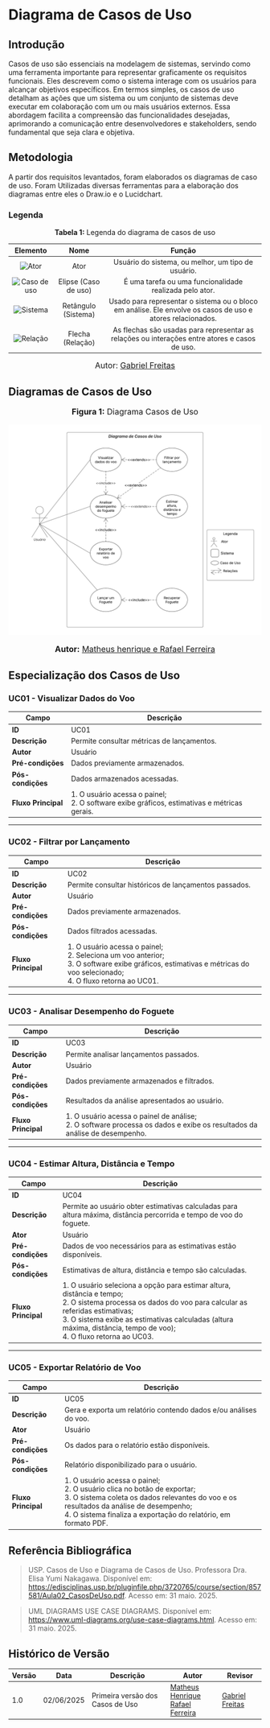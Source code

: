 # Diagrama de Casos de Uso

## Introdução

Casos de uso são essenciais na modelagem de sistemas, servindo como uma ferramenta importante para representar graficamente os requisitos funcionais. Eles descrevem como o sistema interage com os usuários para alcançar objetivos específicos. Em termos simples, os casos de uso detalham as ações que um sistema ou um conjunto de sistemas deve executar em colaboração com um ou mais usuários externos. Essa abordagem facilita a compreensão das funcionalidades desejadas, aprimorando a comunicação entre desenvolvedores e stakeholders, sendo fundamental que seja clara e objetiva.

## Metodologia
A partir dos requisitos levantados, foram elaborados os diagramas de caso de uso. Foram Utilizadas diversas ferramentas para a elaboração dos diagramas entre eles o Draw.io e o Lucidchart.

### Legenda
<p align="center" > <font><strong>Tabela 1:</strong> Legenda do diagrama de casos de uso</font> <br></p>

|Elemento|Nome|Função|
|:--:|:--:|:--:|
|<img src="https://media.discordapp.net/attachments/1305500218804011059/1311854845245788180/ator.png?ex=674a5f88&is=67490e08&hm=183a0a9e1624c21d05b1cf501dd4df9b0677678c4b1f2bf5fe0bdcccf806d3e1&=&format=webp&quality=lossless" alt="Ator" width="100px">|Ator|Usuário do sistema, ou melhor, um tipo de usuário.|
|<img src="https://media.discordapp.net/attachments/1305500218804011059/1311855130479693834/elipse.png?ex=674a5fcc&is=67490e4c&hm=6c230e15c46f58095c7cd6cf986968340739c325a706f284dc626e43269d34b5&=&format=webp&quality=lossless" alt="Caso de uso" width="100px">|Elipse (Caso de uso)|É uma tarefa ou uma funcionalidade realizada pelo ator.|
|<img src="https://media.discordapp.net/attachments/1305500218804011059/1311855384126033950/retangulo.png?ex=674a6008&is=67490e88&hm=46b2a37f137f5e86d4de880d2e8ae0c55aeb3f03a5c85bdbe3403f2d6923c0be&=&format=webp&quality=lossless" alt="Sistema" width="100px">|Retângulo (Sistema)|Usado para representar o sistema ou o bloco em análise. Ele envolve os casos de uso e atores relacionados.|
|<img src="https://media.discordapp.net/attachments/1305500218804011059/1311855734069133374/setas.png?ex=674a605c&is=67490edc&hm=67c1d092a5812afd1dc1dc687486fbbe68739a47d5943cf374bbb58fe9b3a12d&=&format=webp&quality=lossless" alt="Relação" width="100px">|Flecha (Relação)|As flechas são usadas para representar as relações ou interações entre atores e casos de uso.|

<font size="3"><p style="text-align: center">Autor: [Gabriel Freitas](https://github.com/gabrielfreitass1)</p></font>


## Diagramas de Casos de Uso

<div align="center">
<font size="3"><p style="text-align: center"><b>Figura 1:</b> Diagrama Casos de Uso</p></font>

![Figura1](../assets/diagrama-caso-uso.png)
<font size="3"><p style="text-align: center"><b>Autor:</b> <a href="https://github.com/RafaelCLG0">Matheus henrique e Rafael Ferreira</a></p></font> 
</div>



## Especialização dos Casos de Uso

### UC01 - Visualizar Dados do Voo

| Campo            | Descrição                                                                 |
|------------------|---------------------------------------------------------------------------|
| **ID**           | UC01                                                                      |
| **Descrição**    | Permite consultar métricas de lançamentos.                                |
| **Autor**        | Usuário                                                                    |
| **Pré-condições**| Dados previamente armazenados.                                             |
| **Pós-condições**| Dados armazenados acessadas.                                               |
| **Fluxo Principal** | 1. O usuário acessa o painel;<br>2. O software exibe gráficos, estimativas e métricas gerais. |

---

### UC02 - Filtrar por Lançamento

| Campo            | Descrição                                                                 |
|------------------|---------------------------------------------------------------------------|
| **ID**           | UC02                                                                      |
| **Descrição**    | Permite consultar históricos de lançamentos passados.                     |
| **Autor**        | Usuário                                                                    |
| **Pré-condições**| Dados previamente armazenados.                                             |
| **Pós-condições**| Dados filtrados acessadas.                                                 |
| **Fluxo Principal** | 1. O usuário acessa o painel;<br>2. Seleciona um voo anterior;<br>3. O software exibe gráficos, estimativas e métricas do voo selecionado;<br>4. O fluxo retorna ao UC01. |

---

### UC03 - Analisar Desempenho do Foguete

| Campo            | Descrição                                                                 |
|------------------|---------------------------------------------------------------------------|
| **ID**           | UC03                                                                      |
| **Descrição**    | Permite analisar lançamentos passados.                                    |
| **Autor**        | Usuário                                                                    |
| **Pré-condições**| Dados previamente armazenados e filtrados.                                |
| **Pós-condições**| Resultados da análise apresentados ao usuário.                            |
| **Fluxo Principal** | 1. O usuário acessa o painel de análise;<br>2. O software processa os dados e exibe os resultados da análise de desempenho. |

---

### UC04 - Estimar Altura, Distância e Tempo

| Campo            | Descrição                                                                 |
|------------------|---------------------------------------------------------------------------|
| **ID**           | UC04                                                                      |
| **Descrição**    | Permite ao usuário obter estimativas calculadas para altura máxima, distância percorrida e tempo de voo do foguete. |
| **Ator**         | Usuário                                                                    |
| **Pré-condições**| Dados de voo necessários para as estimativas estão disponíveis.           |
| **Pós-condições**| Estimativas de altura, distância e tempo são calculadas.                  |
| **Fluxo Principal** | 1. O usuário seleciona a opção para estimar altura, distância e tempo;<br>2. O sistema processa os dados do voo para calcular as referidas estimativas;<br>3. O sistema exibe as estimativas calculadas (altura máxima, distância, tempo de voo);<br>4. O fluxo retorna ao UC03. |

---

### UC05 - Exportar Relatório de Voo

| Campo            | Descrição                                                                 |
|------------------|---------------------------------------------------------------------------|
| **ID**           | UC05                                                                      |
| **Descrição**    | Gera e exporta um relatório contendo dados e/ou análises do voo.          |
| **Ator**         | Usuário                                                                    |
| **Pré-condições**| Os dados para o relatório estão disponíveis.                              |
| **Pós-condições**| Relatório disponibilizado para o usuário.                                 |
| **Fluxo Principal** | 1. O usuário acessa o painel;<br>2. O usuário clica no botão de exportar;<br>3. O sistema coleta os dados relevantes do voo e os resultados da análise de desempenho;<br>4. O sistema finaliza a exportação do relatório, em formato PDF. |


## Referência Bibliográfica
> USP. Casos de Uso e Diagrama de
Casos de Uso. Professora Dra. Elisa Yumi Nakagawa. Disponível em: https://edisciplinas.usp.br/pluginfile.php/3720765/course/section/857581/Aula02_CasosDeUso.pdf. Acesso em: 31 maio. 2025.

> UML DIAGRAMS USE CASE DIAGRAMS. Disponível em: https://www.uml-diagrams.org/use-case-diagrams.html. Acesso em: 31 maio. 2025.


## Histórico de Versão
| Versão | Data       | Descrição                                      | Autor               | Revisor               |
|--------|------------|------------------------------------------------|---------------------|-----------------------|
| 1.0    | 02/06/2025 | Primeira versão dos Casos de Uso| [Matheus Henrique]() <br> [Rafael Ferreira](https://github.com/RafaelCLG0) <br> | [Gabriel Freitas](https://github.com/gabrielfreitass1) |
